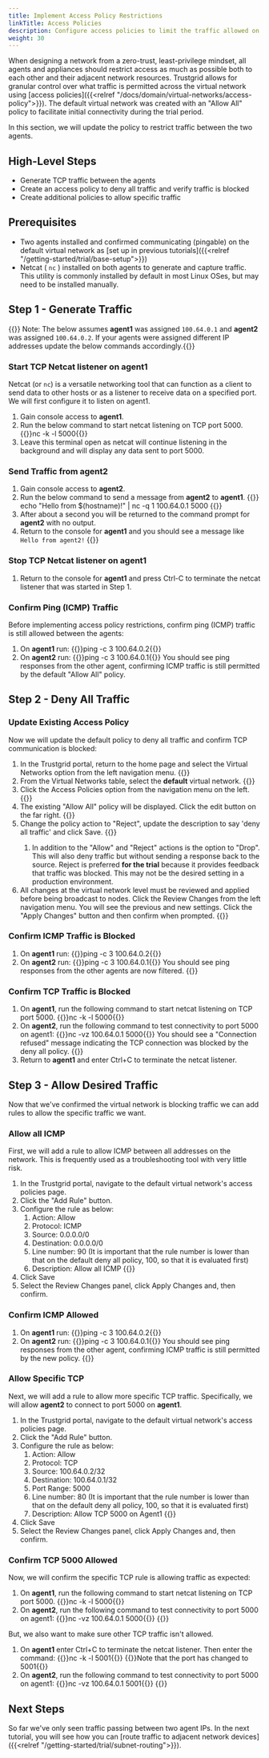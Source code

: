 ```yaml
---
title: Implement Access Policy Restrictions
linkTitle: Access Policies
description: Configure access policies to limit the traffic allowed on the virtual network
weight: 30
---
```


When designing a network from a zero-trust, least-privilege mindset, all agents and appliances should restrict access as much as possible both to each other and their adjacent network resources. Trustgrid allows for granular control over what traffic is permitted across the virtual network using [access policies]({{<relref "/docs/domain/virtual-networks/access-policy">}}).  The default virtual network was created with an "Allow All" policy to facilitate initial connectivity during the trial period. 

In this section, we will update the policy to restrict traffic between the two agents. 

## High-Level Steps
- Generate TCP traffic between the agents
- Create an access policy to deny all traffic and verify traffic is blocked
- Create additional policies to allow specific traffic

## Prerequisites
- Two agents installed and confirmed communicating (pingable) on the default virtual network as [set up in previous tutorials]({{<relref "/getting-started/trial/base-setup">}})
- Netcat ( `nc` ) installed on both agents to generate and capture traffic. This utility is commonly installed by default in most Linux OSes, but may need to be installed manually.

## Step 1 - Generate Traffic
{{<alert color="info">}} Note: The below assumes **agent1** was assigned `100.64.0.1` and **agent2** was assigned `100.64.0.2`. If your agents were assigned different IP addresses update the below commands accordingly.{{</alert>}}

### Start TCP Netcat listener on agent1
Netcat (or `nc`) is a versatile networking tool that can function as a client to send data to other hosts or as a listener to receive data on a specified port. We will first configure it to listen on agent1.
1. Gain console access to **agent1**. 
1. Run the below command to start netcat listening on TCP port 5000. {{<codeblock>}}nc -k -l 5000{{</codeblock>}}
1. Leave this terminal open as netcat will continue listening in the background and will display any data sent to port 5000.

### Send Traffic from agent2
1. Gain console access to **agent2**.
1. Run the below command to send a message from **agent2** to **agent1**.  {{<codeblock>}} echo "Hello from $(hostname)!" | nc -q 1 100.64.0.1 5000 {{</codeblock>}}
1. After about a second you will be returned to the command prompt for **agent2** with no output.
1. Return to the console for **agent1** and you should see a message like `Hello from agent2!` {{<tgimg src="tcp-hello.png" width="50%" caption="Netcat listener output on agent1">}}

### Stop TCP Netcat listener on agent1
1. Return to the console for **agent1** and press Ctrl-C to terminate the netcat listener that was started in Step 1.


### Confirm Ping (ICMP) Traffic
Before implementing access policy restrictions, confirm ping (ICMP) traffic is still allowed between the agents:
1. On **agent1** run: {{<codeblock>}}ping -c 3 100.64.0.2{{</codeblock>}}
2. On **agent2** run: {{<codeblock>}}ping -c 3 100.64.0.1{{</codeblock>}}
You should see ping responses from the other agent, confirming ICMP traffic is still permitted by the default "Allow All" policy.

## Step 2 - Deny All Traffic
### Update Existing Access Policy
Now we will update the default policy to deny all traffic and confirm TCP communication is blocked:
1. In the Trustgrid portal, return to the home page and select the Virtual Networks option from the left navigation menu. {{<tgimg src="home-vnet.png" width="40%" >}}
1. From the Virtual Networks table, select the **default** virtual network. {{<tgimg src="default-vnet.png" width="50%" >}}
1. Click the Access Policies option from the navigation menu on the left. {{<tgimg src="vnet-acl-menu.png" width="50%" >}}
1. The existing "Allow All" policy will be displayed.  Click the edit button on the far right.  {{<tgimg src="default-acl-allow-all.png" width="90%">}}
1. Change the policy action to "Reject", update the description to say 'deny all traffic' and click Save. {{<tgimg src="default-acl-reject-all.png" width="70%">}}
    1. In addition to the "Allow" and "Reject" actions is the option to "Drop".  This will also deny traffic but without sending a response back to the source. Reject is preferred **for the trial** because it provides feedback that traffic was blocked. This may not be the desired setting in a production environment. 
1. All changes at the virtual network level must be reviewed and applied before being broadcast to nodes. Click the Review Changes from the left navigation menu. You will see the previous and new settings.  Click the "Apply Changes" button and then confirm when prompted. {{<tgimg src="acl-deny-apply.png" width="90%">}}

### Confirm ICMP Traffic is Blocked
1. On **agent1** run: {{<codeblock>}}ping -c 3 100.64.0.2{{</codeblock>}}
2. On **agent2** run: {{<codeblock>}}ping -c 3 100.64.0.1{{</codeblock>}}
You should see ping responses from the other agents are now filtered. {{<tgimg src="icmp-filtered.png" width="75%" caption="Terminal showing ICMP filtered responses">}}

### Confirm TCP Traffic is Blocked
1. On **agent1**, run the following command to start netcat listening on TCP port 5000. {{<codeblock>}}nc -k -l 5000{{</codeblock>}}
1. On **agent2**, run the following command to test connectivity to port 5000 on agent1: {{<codeblock>}}nc -vz 100.64.0.1 5000{{</codeblock>}}
You should see a "Connection refused" message indicating the TCP connection was blocked by the deny all policy. {{<tgimg src="tcp-refused.png" width="75%" caption="Netcat output showing 'Connection refused'">}}
1. Return to **agent1** and enter Ctrl+C to terminate the netcat listener.

## Step 3 - Allow Desired Traffic
Now that we've confirmed the virtual network is blocking traffic we can add rules to allow the specific traffic we want. 

### Allow all ICMP
First, we will add a rule to allow ICMP between all addresses on the network. This is frequently used as a troubleshooting tool with very little risk.
1. In the Trustgrid portal, navigate to the default virtual network's access policies page.
1. Click the "Add Rule" button.
1. Configure the rule as below:
    1. Action: Allow
    1. Protocol: ICMP
    1. Source: 0.0.0.0/0  
    1. Destination: 0.0.0.0/0
    1. Line number: 90 (It is important that the rule number is lower than that on the default deny all policy, 100, so that it is evaluated first)
    1. Description: Allow all ICMP {{<tgimg src="allow-all-icmp.png" width="70%">}}
1. Click Save
1. Select the Review Changes panel, click Apply Changes and, then confirm. 

### Confirm ICMP Allowed
1. On **agent1** run: {{<codeblock>}}ping -c 3 100.64.0.2{{</codeblock>}}
2. On **agent2** run: {{<codeblock>}}ping -c 3 100.64.0.1{{</codeblock>}}
You should see ping responses from the other agent, confirming ICMP traffic is still permitted by the new policy.
{{<tgimg src="icmp-allowed.png" width="90%" caption="Successful ping from agent2 to agent1">}}

### Allow Specific TCP
Next, we will add a rule to allow more specific TCP traffic. Specifically, we will allow **agent2** to connect to port 5000 on **agent1**.
1. In the Trustgrid portal, navigate to the default virtual network's access policies page.
1. Click the "Add Rule" button.
1. Configure the rule as below:
    1. Action: Allow
    1. Protocol: TCP
    1. Source: 100.64.0.2/32 
    1. Destination: 100.64.0.1/32
    1. Port Range: 5000
    1. Line number: 80 (It is important that the rule number is lower than that on the default deny all policy, 100, so that it is evaluated first)
    1. Description: Allow TCP 5000 on Agent1 {{<tgimg src="tcp-5000-allow.png" width="70%">}}
1. Click Save
1. Select the Review Changes panel, click Apply Changes and, then confirm. 

### Confirm TCP 5000 Allowed
Now, we will confirm the specific TCP rule is allowing traffic as expected:
1. On **agent1**, run the following command to start netcat listening on TCP port 5000. {{<codeblock>}}nc -k -l 5000{{</codeblock>}}
1. On **agent2**, run the following command to test connectivity to port 5000 on agent1: {{<codeblock>}}nc -vz 100.64.0.1 5000{{</codeblock>}} {{<tgimg src="tcp-5000-success.png" width="75%" caption="Successful connection to port 5000 on agent1">}}

But, we also want to make sure other TCP traffic isn't allowed.
1. On **agent1** enter Ctrl+C to terminate the netcat listener. Then enter the command: {{<codeblock>}}nc -k -l 5001{{</codeblock>}} {{<alert color="info">}}Note that the port has changed to 5001{{</alert>}}
1. On **agent2**, run the following command to test connectivity to port 5000 on agent1: {{<codeblock>}}nc -vz 100.64.0.1 5001{{</codeblock>}}
{{<tgimg src="tcp-5001-refused.png" width="75%" caption="Connection refused on port 5001">}}

## Next Steps
So far we've only seen traffic passing between two agent IPs.  In the next tutorial, you will see how you can [route traffic to adjacent network devices]({{<relref "/getting-started/trial/subnet-routing">}}).